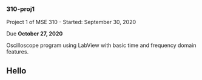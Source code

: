 ### 310-proj1
Project 1 of MSE 310 - Started: September 30, 2020

Due <b>October 27, 2020</b>

Oscilloscope program using LabView with basic time and frequency domain features.

## Hello
